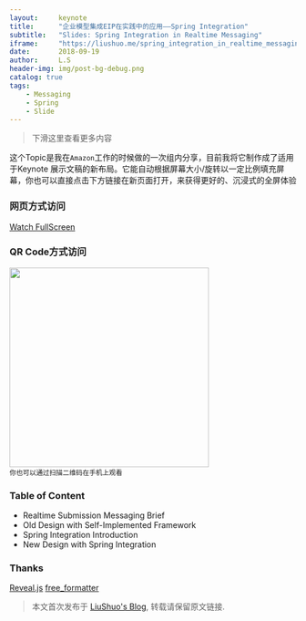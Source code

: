 ```yaml
---
layout:     keynote
title:      "企业模型集成EIP在实践中的应用——Spring Integration"
subtitle:   "Slides: Spring Integration in Realtime Messaging"
iframe:     "https://liushuo.me/spring_integration_in_realtime_messaging/"
date:       2018-09-19
author:     L.S
header-img: img/post-bg-debug.png
catalog: true
tags:
    - Messaging
    - Spring
    - Slide
---
```


> 下滑这里查看更多内容

这个Topic是我在`Amazon`工作的时候做的一次组内分享，目前我将它制作成了适用于Keynote
展示文稿的新布局。它能自动根据屏幕大小/旋转以一定比例填充屏幕，你也可以直接点击下方链接在新页面打开，来获得更好的、沉浸式的全屏体验

### 网页方式访问
[Watch FullScreen](https://liushuo.me/spring_integration_in_realtime_messaging/)

### QR Code方式访问
<div class="visible-md visible-lg">
<img src="https://stuartlau.github.io/img/in-post/SI_Realtime_messaging-QR.png" width="350"/>
<br>
<small class="img-hint">你也可以通过扫描二维码在手机上观看</small>
</div>

### Table of Content
* Realtime Submission Messaging Brief
* Old Design with Self-Implemented Framework
* Spring Integration Introduction
* New Design with Spring Integration

                                               
### Thanks

[Reveal.js](http://lab.hakim.se/reveal-js)
[free_formatter](https://www.freeformatter.com/xml-escape.html)

> 本文首次发布于 [LiuShuo's Blog](https://liushuo.me), 转载请保留原文链接.

